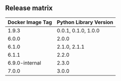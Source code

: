 ## Release matrix

| Docker Image Tag | Python Library Version |
|------------------|------------------------|
| 1.9.3 | 0.0.1, 0.1.0, 1.0.0 |
| 6.0.0 | 2.0.0 |
| 6.1.0 | 2.1.0, 2.1.1 |
| 6.1.1 | 2.2.0 |
| 6.9.0-internal | 2.3.0 |
| 7.0.0 | 3.0.0 |
